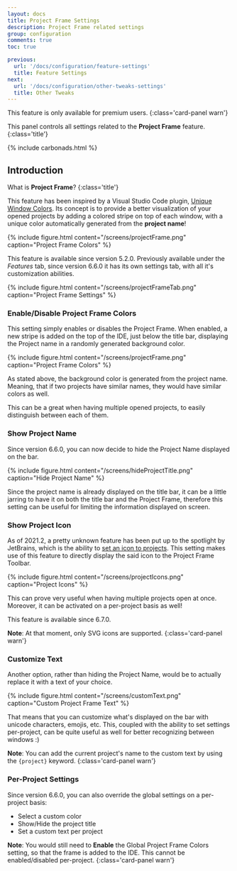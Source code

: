 ```yaml
---
layout: docs
title: Project Frame Settings
description: Project Frame related settings
group: configuration
comments: true
toc: true

previous:
  url: '/docs/configuration/feature-settings'
  title: Feature Settings
next:
  url: '/docs/configuration/other-tweaks-settings'
  title: Other Tweaks
---
```


This feature is only available for premium users.
{:class='card-panel warn'}

This panel controls all settings related to the **Project Frame** feature.
{:class='title'}

{% include carbonads.html %}

## Introduction

What is **Project Frame**?
{:class='title'}

This feature has been inspired by a Visual Studio Code plugin, [Unique Window Colors](https://marketplace.visualstudio.com/items?itemName=stuart.unique-window-colors).
Its concept is to provide a better visualization of your opened projects by adding a colored stripe on top of each window, with a unique color automatically generated from the **project name**!

{% include figure.html content="/screens/projectFrame.png" caption="Project Frame Colors" %}

This feature is available since version 5.2.0. Previously available under the _Features_ tab, since version 6.6.0 it has its own settings tab, with all it's customization abilities.

{% include figure.html content="/screens/projectFrameTab.png" caption="Project Frame Settings" %}


### Enable/Disable Project Frame Colors

This setting simply enables or disables the Project Frame. When enabled, a new stripe is added on the top of the IDE, just below the title bar, displaying the Project name in a randomly generated background color.

{% include figure.html content="/screens/projectFrame.png" caption="Project Frame Colors" %}

As stated above, the background color is generated from the project name. Meaning, that if two projects have similar names, they would have similar colors as well.

This can be a great when having multiple opened projects, to easily distinguish between each of them.

### Show Project Name

Since version 6.6.0, you can now decide to hide the Project Name displayed on the bar.

{% include figure.html content="/screens/hideProjectTitle.png" caption="Hide Project Name" %}

Since the project name is already displayed on the title bar, it can be a little jarring to have it on both the title bar and the Project Frame, therefore this setting can be useful for limiting the information displayed on screen.

### Show Project Icon

As of 2021.2, a pretty unknown feature has been put up to the spotlight by JetBrains, which is the ability to [set an icon to projects](https://blog.jetbrains.com/idea/2021/06/intellij-idea-eap-5/#change_project_icons). This setting makes use of this feature to directly display the said icon to the Project Frame Toolbar.

{% include figure.html content="/screens/projectIcons.png" caption="Project Icons" %}

This can prove very useful when having multiple projects open at once. Moreover, it can be activated on a per-project basis as well!

This feature is available since 6.7.0.

**Note**: At that moment, only SVG icons are supported.
{:class='card-panel warn'}


### Customize Text

Another option, rather than hiding the Project Name, would be to actually replace it with a text of your choice.

{% include figure.html content="/screens/customText.png" caption="Custom Project Frame Text" %}

That means that you can customize what's displayed on the bar with unicode characters, emojis, etc. This, coupled with the ability to set settings per-project, can be quite useful as well for better recognizing between windows :)

**Note**: You can add the current project's name to the custom text by using the `{project}` keyword.
{:class='card-panel warn'}

### Per-Project Settings

Since version 6.6.0, you can also override the global settings on a per-project basis:
- Select a custom color
- Show/Hide the project title
- Set a custom text per project

**Note**: You would still need to **Enable** the Global Project Frame Colors setting, so that the frame is added to the IDE. This cannot be enabled/disabled per-project.
{:class='card-panel warn'}
